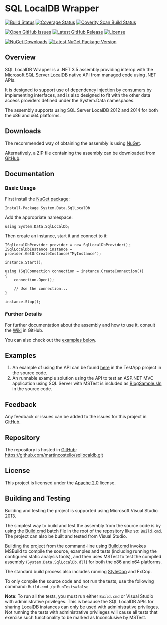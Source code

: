 # SQL LocalDB Wrapper

[![Build Status](https://ci.appveyor.com/api/projects/status/github/martincostello/sqllocaldb?branch=master&svg=true)](https://ci.appveyor.com/project/martincostello/sqllocaldb) [![Coverage Status](https://coveralls.io/repos/martincostello/sqllocaldb/badge.svg?branch=master)](https://coveralls.io/r/martincostello/sqllocaldb?branch=master) [![Coverity Scan Build Status](https://scan.coverity.com/projects/2424/badge.svg)](https://scan.coverity.com/projects/2424)

[![Open GitHub Issues](https://img.shields.io/github/issues/martincostello/sqllocaldb.svg?label=Open%20Issues)](https://github.com/martincostello/sqllocaldb/issues) [![Latest GitHub Release](https://img.shields.io/github/release/martincostello/sqllocaldb.svg?label=Latest%20Release)](https://github.com/martincostello/sqllocaldb/releases/latest) [![License](https://img.shields.io/github/license/martincostello/sqllocaldb.svg?label=License)](https://github.com/martincostello/sqllocaldb/blob/master/license.txt)

[![NuGet Downloads](https://img.shields.io/nuget/dt/System.Data.SqlLocalDb.svg?label=NuGet%20Downloads)](http://www.nuget.org/packages/System.Data.SqlLocalDb/) [![Latest NuGet Package Version](https://img.shields.io/nuget/v/System.Data.SqlLocalDb.svg?label=Latest%20NuGet%20Package)](http://www.nuget.org/packages/System.Data.SqlLocalDb/)

## Overview

SQL LocalDB Wrapper is a .NET 3.5 assembly providing interop with the [Microsoft SQL Server LocalDB](http://msdn.microsoft.com/en-us/library/hh510202.aspx) native API from managed code using .NET APIs.

It is designed to support use of dependency injection by consumers by implementing interfaces, and is also designed to fit with the other data access providers defined under the System.Data namespaces.

The assembly supports using SQL Server LocalDB 2012 and 2014 for both the x86 and x64 platforms.

## Downloads

The recommended way of obtaining the assembly is using [NuGet](https://www.nuget.org/packages/System.Data.SqlLocalDb).

Alternatively, a ZIP file containing the assembly can be downloaded from [GitHub](https://github.com/martincostello/sqllocaldb/releases/latest).

## Documentation

### Basic Usage

First install the [NuGet package](https://www.nuget.org/packages/System.Data.SqlLocalDb/):

```Install-Package System.Data.SqlLocalDb```

Add the appropriate namespace:

```
using System.Data.SqlLocalDb;
```

Then create an instance, start it and connect to it:

```
ISqlLocalDbProvider provider = new SqlLocalDbProvider();
ISqlLocalDbInstance instance = provider.GetOrCreateInstance("MyInstance");

instance.Start();

using (SqlConnection connection = instance.CreateConnection())
{
    connection.Open();

    // Use the connection...
}

instance.Stop();
```

### Further Details

For further documentation about the assembly and how to use it, consult the [Wiki](https://github.com/martincostello/sqllocaldb/wiki) in GitHub.

You can also check out the [examples below](https://github.com/martincostello/sqllocaldb#examples).

## Examples

  1. An example of using the API can be found [here](https://github.com/martincostello/sqllocaldb/blob/master/src/TestApp/Program.cs) in the TestApp project in the source code.
  1. An runnable example solution using the API to test an ASP.NET MVC application using SQL Server with MSTest is included as [BlogSample.sln](https://github.com/martincostello/sqllocaldb/blob/master/src/BlogSample.sln) in the source code.

## Feedback

Any feedback or issues can be added to the issues for this project in [GitHub](https://github.com/martincostello/sqllocaldb/issues).

## Repository

The repository is hosted in [GitHub](https://github.com/martincostello/sqllocaldb): https://github.com/martincostello/sqllocaldb.git

## License

This project is licensed under the [Apache 2.0](http://www.apache.org/licenses/LICENSE-2.0.txt) license.

## Building and Testing

Building and testing the project is supported using Microsoft Visual Studio 2013.

The simplest way to build and test the assembly from the source code is by using the [Build.cmd](https://github.com/martincostello/sqllocaldb/blob/master/Build.cmd) batch file in the root of the repository like so: ```Build.cmd```. The project can also be built and tested from Visual Studio.

Building the project from the command-line using [Build.cmd](https://github.com/martincostello/sqllocaldb/blob/master/Build.cmd) invokes MSBuild to compile the source, examples and tests (including running the configured static analysis tools), and then uses MSTest to test the compiled assembly (```System.Data.SqlLocalDb.dll```) for both the x86 and x64 platforms.

The standard build process also includes running [StyleCop](https://stylecop.codeplex.com/) and FxCop.

To only compile the source code and not run the tests, use the following command: ```Build.cmd /p:RunTests=false```

__Note__: To run all the tests, you must run either ```Build.cmd``` or Visual Studio with administrative privileges. This is because the SQL LocalDB APIs for sharing LocalDB instances can only be used with administrative privileges. Not running the tests with administrative privileges will cause all tests that exercise such functionality to be marked as Inconclusive by MSTest.
